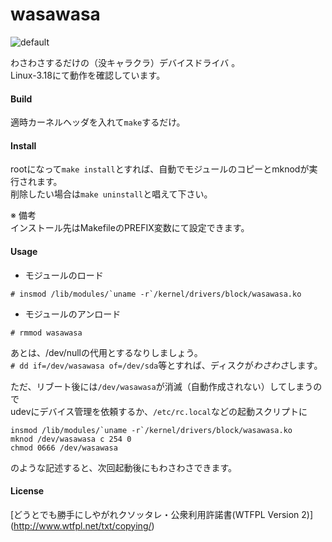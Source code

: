 wasawasa
========

![default](https://cloud.githubusercontent.com/assets/9349287/5483849/a2d5852c-86be-11e4-8792-7008c6d888da.png)

わさわさするだけの（没キャラクラ）デバイスドライバ 。   
Linux-3.18にて動作を確認しています。  

#### Build  
  適時カーネルヘッダを入れて`make`するだけ。

#### Install  
  rootになって`make install`とすれば、自動でモジュールのコピーとmknodが実行されます。   
  削除したい場合は`make uninstall`と唱えて下さい。
  
  ※ 備考  
  インストール先はMakefileのPREFIX変数にて設定できます。    

  
#### Usage  
* モジュールのロード
```
# insmod /lib/modules/`uname -r`/kernel/drivers/block/wasawasa.ko
```

* モジュールのアンロード
```
# rmmod wasawasa
```

あとは、/dev/nullの代用とするなりしましょう。   
`# dd if=/dev/wasawasa of=/dev/sda`等とすれば、ディスクが*わさわさ*します。   

ただ、リブート後には`/dev/wasawasa`が消滅（自動作成されない）してしまうので   
udevにデバイス管理を依頼するか、`/etc/rc.local`などの起動スクリプトに    
```
insmod /lib/modules/`uname -r`/kernel/drivers/block/wasawasa.ko
mknod /dev/wasawasa c 254 0
chmod 0666 /dev/wasawasa
```
のような記述すると、次回起動後にもわさわさできます。   

#### License  
  [どうとでも勝手にしやがれクソッタレ・公衆利用許諾書(WTFPL Version 2)] (http://www.wtfpl.net/txt/copying/)
